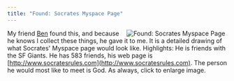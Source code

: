 ```yaml
---
title: "Found: Socrates Myspace Page"
---
```


<a href="/uploads/2008/02/photo-0009.jpg" title="Found: Socrates Myspace Page"><img src="/uploads/2008/02/photo-0009.thumbnail.jpg" alt="Found: Socrates Myspace Page" align="right" hspace="5" /></a>My friend [Ben](http://www.thesublimelight.com) found this, and because he knows I collect these things, he gave it to me. It is a detailed drawing of what Socrates' Myspace page would look like. Highlights: He is friends with the SF Giants. He has 583 friends, his web page is [http://www.socratesrules.com](http://www.socratesrules.com). The person he would most like to meet is God. As always, click to enlarge image.
